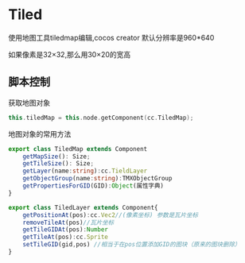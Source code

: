 # Tiled

使用地图工具tiledmap编辑,cocos creator 默认分辨率是960*640

如果像素是32×32,那么用30×20的宽高

## 脚本控制

获取地图对象

```cpp
this.tiledMap = this.node.getComponent(cc.TiledMap);
```

地图对象的常用方法

```typescript
export class TiledMap extends Component
    getMapSize(): Size;		
    getTileSize(): Size;		
    getLayer(name:string):cc.TieldLayer
    getObjectGroup(name:string):TMXObjectGroup
    getPropertiesForGID(GID):Object(属性字典)
}

export class TiledLayer extends Component{
    getPositionAt(pos):cc.Vec2//(像素坐标) 参数是瓦片坐标
    removeTileAt(pos)//瓦片坐标
    getTileGIDAt(pos):Number
    getTileAt(pos):cc.Sprite  
    setTileGID(gid,pos) //相当于在pos位置添加GID的图块（原来的图块删除）
}
```

